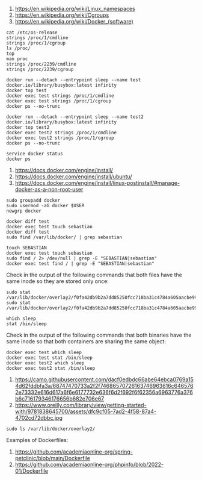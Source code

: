 1. https://en.wikipedia.org/wiki/Linux_namespaces
2. https://en.wikipedia.org/wiki/Cgroups
3. https://en.wikipedia.org/wiki/Docker_(software)
```
cat /etc/os-release
strings /proc/1/cmdline
strings /proc/1/cgroup
ls /proc/
top
man proc
strings /proc/2239/cmdline
strings /proc/2239/cgroup
```
```
docker run --detach --entrypoint sleep --name test docker.io/library/busybox:latest infinity
docker top test
docker exec test strings /proc/1/cmdline
docker exec test strings /proc/1/cgroup
docker ps --no-trunc
```
```
docker run --detach --entrypoint sleep --name test2 docker.io/library/busybox:latest infinity
docker top test2
docker exec test2 strings /proc/1/cmdline
docker exec test2 strings /proc/1/cgroup
docker ps --no-trunc
```
```
service docker status
docker ps
```
1. https://docs.docker.com/engine/install/
2. https://docs.docker.com/engine/install/ubuntu/
3. https://docs.docker.com/engine/install/linux-postinstall/#manage-docker-as-a-non-root-user
```
sudo groupadd docker
sudo usermod -aG docker $USER
newgrp docker
```
```
docker diff test
docker exec test touch sebastian
docker diff test
sudo find /var/lib/docker/ | grep sebastian
```
```
touch SEBASTIAN
docker exec test touch sebastian
sudo find / 2> /dev/null | grep -E "SEBASTIAN|sebastian"
docker exec test find / | grep -E "SEBASTIAN|sebastian"
```
Check in the output of the following commands that both files have the same inode so they are stored only once:
```
sudo stat /var/lib/docker/overlay2/f0fa42db9b2a7dd85250fcc718ba31c4784a605aacbe99b325ff89dc9408ce6f/diff/sebastian
sudo stat /var/lib/docker/overlay2/f0fa42db9b2a7dd85250fcc718ba31c4784a605aacbe99b325ff89dc9408ce6f/merged/sebastian
```
```
which sleep
stat /bin/sleep
```
Check in the output of the following commands that both binaries have the same inode so that both containers are sharing the same object:
```
docker exec test which sleep
docker exec test stat /bin/sleep
docker exec test2 which sleep
docker exec test2 stat /bin/sleep
```
1. https://camo.githubusercontent.com/dacf0edbdc66abe64ebca0769a154d62fddbfa3a/68747470733a2f2f74686570726163746963616c6465762e73332e616d617a6f6e6177732e636f6d2f692f6f62356a6963776a376b6c716179346176656b682e706e67
2. https://www.oreilly.com/library/view/getting-started-with/9781838645700/assets/dfc9cf05-7ad2-4f58-87a4-4702cd72dbbc.jpg
```
sudo ls /var/lib/docker/overlay2/
```
Examples of Dockerfiles:
1. https://github.com/academiaonline-org/spring-petclinic/blob/main/Dockerfile
2. https://github.com/academiaonline-org/phpinfo/blob/2022-01/Dockerfile
